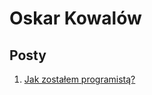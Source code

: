 # Oskar Kowalów

## Posty

1. [Jak zostałem programistą?](https://osky772.github.io/blog/jak-zostalem-programista)